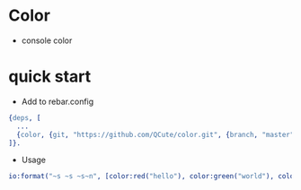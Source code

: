 # Color
* console color

# quick start
* Add to rebar.config
```erlang
{deps, [
  ...
  {color, {git, "https://github.com/QCute/color.git", {branch, "master"}}}
]}.
```

* Usage 
```erlang
io:format("~s ~s ~s~n", [color:red("hello"), color:green("world"), color:blue("!")]).
```
